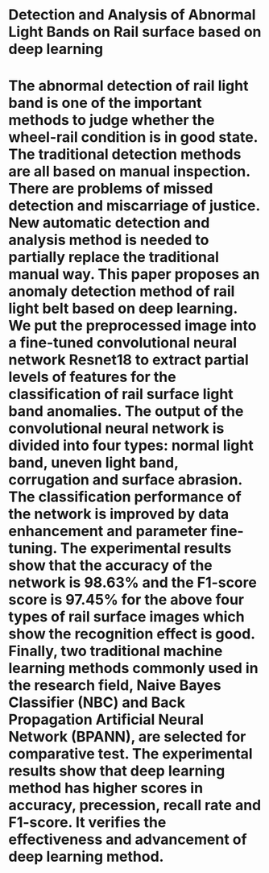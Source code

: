 # Detection and Analysis of Abnormal Light Bands on Rail surface based on deep learning
# The abnormal detection of rail light band is one of the important methods to judge whether the wheel-rail condition is in good state. The traditional detection methods are all based on manual inspection. There are problems of missed detection and miscarriage of justice. New automatic detection and analysis method is needed to partially replace the traditional manual way. This paper proposes an anomaly detection method of rail light belt based on deep learning. We put the preprocessed image into a fine-tuned convolutional neural network Resnet18 to extract partial levels of features for the classification of rail surface light band anomalies. The output of the convolutional neural network is divided into four types: normal light band, uneven light band, corrugation and surface abrasion. The classification performance of the network is improved by data enhancement and parameter fine-tuning. The experimental results show that the accuracy of the network is 98.63% and the F1-score score is 97.45% for the above four types of rail surface images which show the recognition effect is good. Finally, two traditional machine learning methods commonly used in the research field, Naive Bayes Classifier (NBC) and Back Propagation Artificial Neural Network (BPANN), are selected for comparative test. The experimental results show that deep learning method has higher scores in accuracy, precession, recall rate and F1-score. It verifies the effectiveness and advancement of deep learning method.

